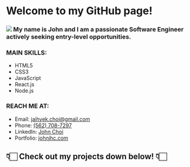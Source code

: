 # Welcome to my GitHub page!

<div>
 <div>
  <img align="left" src="https://user-images.githubusercontent.com/57784907/87011584-f7758100-c17c-11ea-953d-34b5a700c365.png">
 </div>
 <div>
  <h3>My name is John and I am a passionate Software Engineer actively seeking entry-level opportunities.</h3>
  <h3>MAIN SKILLS:</h3>
  <ul>
   <li>HTML5</li>
   <li>CSS3</li>
   <li>JavaScript</li>
   <li>React.js</li>
   <li>Node.js</li>
  </ul>
  <h3>REACH ME AT:</h3>
  <ul>
   <li>Email: <a href="mailto:jaihyek.choi@gmail.com">jaihyek.choi@gmail.com</a></li>
   <li>Phone: <a href="tel:1-562-708-7297">(562) 708-7297</a></li>
   <li>LinkedIn: <a href="https://www.linkedin.com/in/johnjaihyekchoi/">John Choi</a></li>
   <li>Portfolio: <a href="https://johnjhc.com">johnjhc.com</a></li>
  </ul>
 </div>
</div>

<div>
 <h2>
  👇🏻  Check out my projects down below! 👇🏻
 </h2>
</div>
<!--
**john-jaihyek-choi/john-jaihyek-choi** is a ✨ _special_ ✨ repository because its `README.md` (this file) appears on your GitHub profile.

Here are some ideas to get you started:

- 🔭 I’m currently working on ...
- 🌱 I’m currently learning ...
- 👯 I’m looking to collaborate on ...
- 🤔 I’m looking for help with ...
- 💬 Ask me about ...
- 📫 How to reach me: ...
- 😄 Pronouns: ...
- ⚡ Fun fact: ...
-->
